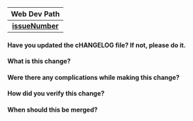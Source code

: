 |                                    Web Dev Path                                    |
| :--------------------------------------------------------------------------------: |
| [**issueNumber**](https://github.com/MarianaSouza/web-dev-path/issues/issueNumber) |

#### Have you updated the cHANGELOG file? If not, please do it.

#### What is this change?

#### Were there any complications while making this change?

#### How did you verify this change?

#### When should this be merged?
